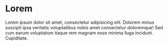 # Lorem

Lorem *ipsum* dolor sit amet, consectetur adipisicing elit. Dolorem minus suscipit
ipsa veritatis voluptatibus nobis amet consectetur doloremque! Sed cum earum
voluptatum itaque rem magnam esse minima fuga incidunt. Cupiditate.
